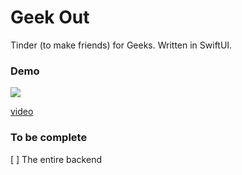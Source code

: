 # Geek Out

Tinder (to make friends) for Geeks. Written in SwiftUI.

### Demo
![](demo/demo.gif)

[video](https://imgur.com/a/MylWB25)

### To be complete
[ ] The entire backend

